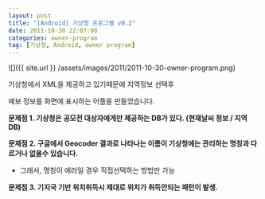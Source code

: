 ```yaml
---
layout: post
title: "[Android] 기상청 프로그램 v0.2"
date: 2011-10-30 22:07:00
categories: owner-program
tag: [기상청, Android, owner program]
---
```


![]({{ site.url }} /assets/images/2011/2011-10-30-owner-program.png)

기상청에서 XML을 제공하고 있기때문에 지역정보 선택후

예보 정보를 화면에 표시하는 어플을 만들었습니다.

**문제점 1. 기상청은 공모전 대상자에게만 제공하는 DB가 있다. (현재날씨 정보 / 지역DB)**

**문제점 2. 구글에서 Geocoder 결과로 나타나는 이름이 기상청에는 관리하는 명칭과 다르거나 없을수 있습니다.**

 - 그래서, 명칭이 에러일 경우 직접선택하는 방법만 가능

**문제점 3. 기지국 기반 위치취득시 제대로 위치가 취득안되는 패턴이 발생.**
